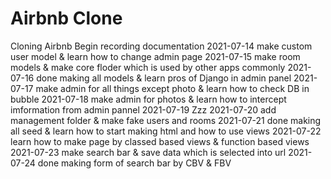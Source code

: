 # Airbnb Clone

Cloning Airbnb
Begin recording documentation
2021-07-14  make custom user model & learn how to change admin page
2021-07-15  make room models & make core floder which is used by other apps commonly
2021-07-16  done making all models & learn pros of Django in admin panel
2021-07-17  make admin for all things except photo & learn how to check DB in bubble
2021-07-18  make admin for photos & learn how to intercept imformation from admin pannel
2021-07-19  Zzz
2021-07-20  add management folder & make fake users and rooms
2021-07-21  done making all seed & learn how to start making html and how to use views
2021-07-22  learn how to make page by classed based views & function based views
2021-07-23  make search bar & save data which is selected into url
2021-07-24  done making form of search bar by CBV & FBV